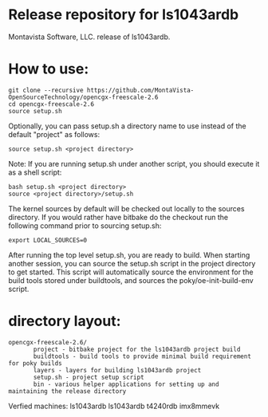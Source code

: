 # Release repository for ls1043ardb

Montavista Software, LLC. release of ls1043ardb. 

How to use:
==========
```
git clone --recursive https://github.com/MontaVista-OpenSourceTechnology/opencgx-freescale-2.6
cd opencgx-freescale-2.6
source setup.sh
```
Optionally, you can pass setup.sh a directory name to use instead of the
default "project" as follows:

```
source setup.sh <project directory>
```
Note: If you are running setup.sh under another script, you should execute it
as a shell script:

```
bash setup.sh <project directory>
source <project directory>/setup.sh
```
The kernel sources by default will be checked out locally to the sources
directory. If you would rather have bitbake do the checkout run the following
command prior to sourcing setup.sh:

```
export LOCAL_SOURCES=0
```

After running the top level setup.sh, you are ready to build. When starting
another session, you can source the setup.sh script in the project directory
to get started. This script will automatically source the environment for
the build tools stored under buildtools, and sources the 
poky/oe-init-build-env script.

directory layout:
================
```
opencgx-freescale-2.6/
       project - bitbake project for the ls1043ardb project build
       buildtools - build tools to provide minimal build requirement for poky builds
       layers - layers for building ls1043ardb project
       setup.sh - project setup script
       bin - various helper applications for setting up and maintaining the release directory
```

Verfied machines: ls1043ardb ls1043ardb t4240rdb imx8mmevk
